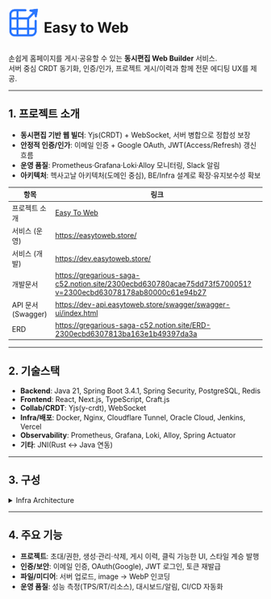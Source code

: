 
<div style="display:flex; align-items:center;">
  <img src="./docs/logo_basic.png" alt="Easy to Web Logo" width="60"/>
  <h1 style="margin-left: 10px;">Easy to Web</h1>
</div>

손쉽게 홈페이지를 게시·공유할 수 있는 **동시편집 Web Builder** 서비스.   
서버 중심 CRDT 동기화, 인증/인가, 프로젝트 게시/이력과 함께 전문 에디팅 UX를 제공.

---

## 1. 프로젝트 소개
- **동시편집 기반 웹 빌더**: Yjs(CRDT) + WebSocket, 서버 병합으로 정합성 보장
- **안정적 인증/인가**: 이메일 인증 + Google OAuth, JWT(Access/Refresh) 갱신 흐름
- **운영 품질**: Prometheus·Grafana·Loki·Alloy 모니터링, Slack 알림
- **아키텍처**: 헥사고날 아키텍처(도메인 중심), BE/Infra 설계로 확장·유지보수성 확보


| 항목               | 링크                                                                                                          |
|------------------|-------------------------------------------------------------------------------------------------------------|
| 프로젝트 소개          | [Easy To Web](./docs/EasyToWeb_project.pdf)                                                                 |
| 서비스 (운영)         | https://easytoweb.store/                                                                                    |
| 서비스 (개발)         | https://dev.easytoweb.store/                                                                                |
| 개발문서             | https://gregarious-saga-c52.notion.site/2300ecbd630780acae75dd73f5700051?v=2300ecbd63078178ab80000c61e94b27 |
| API 문서 (Swagger) | https://dev-api.easytoweb.store/swagger/swagger-ui/index.html                                               |
| ERD              | https://gregarious-saga-c52.notion.site/ERD-2300ecbd6307813ba163e1b49397da3a                                |


---

## 2. 기술스택
- **Backend**: Java 21, Spring Boot 3.4.1, Spring Security, PostgreSQL, Redis
- **Frontend**: React, Next.js, TypeScript, Craft.js
- **Collab/CRDT**: Yjs(y-crdt), WebSocket
- **Infra/배포**: Docker, Nginx, Cloudflare Tunnel, Oracle Cloud, Jenkins, Vercel
- **Observability**: Prometheus, Grafana, Loki, Alloy, Spring Actuator
- **기타**: JNI(Rust ↔ Java 연동)

---

## 3. 구성
<details>
  <summary>Infra Architecture</summary>

![Infra Architecture](./docs/infra.png)

</details>


---

## 4. 주요 기능
- **프로젝트**: 초대/권한, 생성·관리·삭제, 게시 이력, 클릭 가능한 UI, 스타일 계승 발행
- **인증/보안**: 이메일 인증, OAuth(Google), JWT 로그인, 토큰 재발급
- **파일/미디어**: 서버 업로드, image -> WebP 인코딩
- **운영 품질**: 성능 측정(TPS/RT/리소스), 대시보드/알림, CI/CD 자동화


